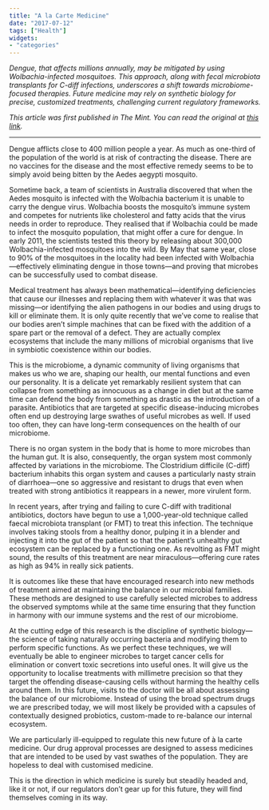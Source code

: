 ```yaml
---
title: "A la Carte Medicine"
date: "2017-07-12"
tags: ["Health"]
widgets: 
- "categories"
---
```


*Dengue, that affects millions annually, may be mitigated by using Wolbachia-infected mosquitoes. This approach, along with fecal microbiota transplants for C-diff infections, underscores a shift towards microbiome-focused therapies. Future medicine may rely on synthetic biology for precise, customized treatments, challenging current regulatory frameworks.*
<!--more-->
*This article was first published in The Mint. You can read the original at [this link](https://www.livemint.com/Opinion/14zZiS9qBvo7Ll2MusuLtJ/-la-carte-medicine.html).*

---

Dengue afflicts close to 400 million people a year. As much as one-third of the population of the world is at risk of contracting the disease. There are no vaccines for the disease and the most effective remedy seems to be to simply avoid being bitten by the Aedes aegypti mosquito.

Sometime back, a team of scientists in Australia discovered that when the Aedes mosquito is infected with the Wolbachia bacterium it is unable to carry the dengue virus. Wolbachia boosts the mosquito’s immune system and competes for nutrients like cholesterol and fatty acids that the virus needs in order to reproduce. They realised that if Wolbachia could be made to infect the mosquito population, that might offer a cure for dengue. In early 2011, the scientists tested this theory by releasing about 300,000 Wolbachia-infected mosquitoes into the wild. By May that same year, close to 90% of the mosquitoes in the locality had been infected with Wolbachia—effectively eliminating dengue in those towns—and proving that microbes can be successfully used to combat disease.

Medical treatment has always been mathematical—identifying deficiencies that cause our illnesses and replacing them with whatever it was that was missing—or identifying the alien pathogens in our bodies and using drugs to kill or eliminate them. It is only quite recently that we’ve come to realise that our bodies aren’t simple machines that can be fixed with the addition of a spare part or the removal of a defect. They are actually complex ecosystems that include the many millions of microbial organisms that live in symbiotic coexistence within our bodies.

This is the microbiome, a dynamic community of living organisms that makes us who we are, shaping our health, our mental functions and even our personality. It is a delicate yet remarkably resilient system that can collapse from something as innocuous as a change in diet but at the same time can defend the body from something as drastic as the introduction of a parasite. Antibiotics that are targeted at specific disease-inducing microbes often end up destroying large swathes of useful microbes as well. If used too often, they can have long-term consequences on the health of our microbiome.

There is no organ system in the body that is home to more microbes than the human gut. It is also, consequently, the organ system most commonly affected by variations in the microbiome. The Clostridium difficile (C-diff) bacterium inhabits this organ system and causes a particularly nasty strain of diarrhoea—one so aggressive and resistant to drugs that even when treated with strong antibiotics it reappears in a newer, more virulent form.

In recent years, after trying and failing to cure C-diff with traditional antibiotics, doctors have begun to use a 1,000-year-old technique called faecal microbiota transplant (or FMT) to treat this infection. The technique involves taking stools from a healthy donor, pulping it in a blender and injecting it into the gut of the patient so that the patient’s unhealthy gut ecosystem can be replaced by a functioning one. As revolting as FMT might sound, the results of this treatment are near miraculous—offering cure rates as high as 94% in really sick patients.

It is outcomes like these that have encouraged research into new methods of treatment aimed at maintaining the balance in our microbial families. These methods are designed to use carefully selected microbes to address the observed symptoms while at the same time ensuring that they function in harmony with our immune systems and the rest of our microbiome.

At the cutting edge of this research is the discipline of synthetic biology—the science of taking naturally occurring bacteria and modifying them to perform specific functions. As we perfect these techniques, we will eventually be able to engineer microbes to target cancer cells for elimination or convert toxic secretions into useful ones. It will give us the opportunity to localise treatments with millimetre precision so that they target the offending disease-causing cells without harming the healthy cells around them. In this future, visits to the doctor will be all about assessing the balance of our microbiome. Instead of using the broad spectrum drugs we are prescribed today, we will most likely be provided with a capsules of contextually designed probiotics, custom-made to re-balance our internal ecosystem.

We are particularly ill-equipped to regulate this new future of à la carte medicine. Our drug approval processes are designed to assess medicines that are intended to be used by vast swathes of the population. They are hopeless to deal with customised medicine.

This is the direction in which medicine is surely but steadily headed and, like it or not, if our regulators don’t gear up for this future, they will find themselves coming in its way.


